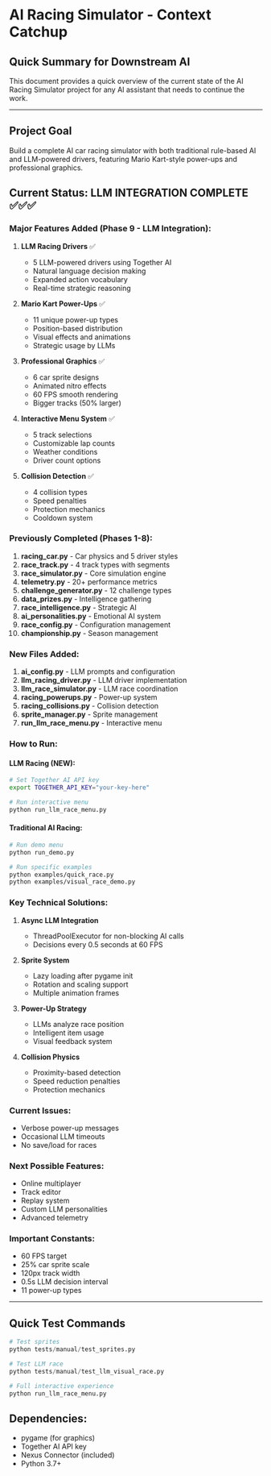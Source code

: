 # AI Racing Simulator - Context Catchup

## Quick Summary for Downstream AI

This document provides a quick overview of the current state of the AI Racing Simulator project for any AI assistant that needs to continue the work.

---

## Project Goal
Build a complete AI car racing simulator with both traditional rule-based AI and LLM-powered drivers, featuring Mario Kart-style power-ups and professional graphics.

## Current Status: LLM INTEGRATION COMPLETE ✅✅✅

### Major Features Added (Phase 9 - LLM Integration):

1. **LLM Racing Drivers** ✅
   - 5 LLM-powered drivers using Together AI
   - Natural language decision making
   - Expanded action vocabulary
   - Real-time strategic reasoning

2. **Mario Kart Power-Ups** ✅
   - 11 unique power-up types
   - Position-based distribution
   - Visual effects and animations
   - Strategic usage by LLMs

3. **Professional Graphics** ✅
   - 6 car sprite designs
   - Animated nitro effects
   - 60 FPS smooth rendering
   - Bigger tracks (50% larger)

4. **Interactive Menu System** ✅
   - 5 track selections
   - Customizable lap counts
   - Weather conditions
   - Driver count options

5. **Collision Detection** ✅
   - 4 collision types
   - Speed penalties
   - Protection mechanics
   - Cooldown system

### Previously Completed (Phases 1-8):

1. **racing_car.py** - Car physics and 5 driver styles
2. **race_track.py** - 4 track types with segments
3. **race_simulator.py** - Core simulation engine
4. **telemetry.py** - 20+ performance metrics
5. **challenge_generator.py** - 12 challenge types
6. **data_prizes.py** - Intelligence gathering
7. **race_intelligence.py** - Strategic AI
8. **ai_personalities.py** - Emotional AI system
9. **race_config.py** - Configuration management
10. **championship.py** - Season management

### New Files Added:

1. **ai_config.py** - LLM prompts and configuration
2. **llm_racing_driver.py** - LLM driver implementation
3. **llm_race_simulator.py** - LLM race coordination
4. **racing_powerups.py** - Power-up system
5. **racing_collisions.py** - Collision detection
6. **sprite_manager.py** - Sprite management
7. **run_llm_race_menu.py** - Interactive menu

### How to Run:

#### LLM Racing (NEW):
```bash
# Set Together AI API key
export TOGETHER_API_KEY="your-key-here"

# Run interactive menu
python run_llm_race_menu.py
```

#### Traditional AI Racing:
```bash
# Run demo menu
python run_demo.py

# Run specific examples
python examples/quick_race.py
python examples/visual_race_demo.py
```

### Key Technical Solutions:

1. **Async LLM Integration**
   - ThreadPoolExecutor for non-blocking AI calls
   - Decisions every 0.5 seconds at 60 FPS

2. **Sprite System**
   - Lazy loading after pygame init
   - Rotation and scaling support
   - Multiple animation frames

3. **Power-Up Strategy**
   - LLMs analyze race position
   - Intelligent item usage
   - Visual feedback system

4. **Collision Physics**
   - Proximity-based detection
   - Speed reduction penalties
   - Protection mechanics

### Current Issues:
- Verbose power-up messages
- Occasional LLM timeouts
- No save/load for races

### Next Possible Features:
- Online multiplayer
- Track editor
- Replay system
- Custom LLM personalities
- Advanced telemetry

### Important Constants:
- 60 FPS target
- 25% car sprite scale
- 120px track width
- 0.5s LLM decision interval
- 11 power-up types

---

## Quick Test Commands

```python
# Test sprites
python tests/manual/test_sprites.py

# Test LLM race
python tests/manual/test_llm_visual_race.py

# Full interactive experience
python run_llm_race_menu.py
```

## Dependencies:
- pygame (for graphics)
- Together AI API key
- Nexus Connector (included)
- Python 3.7+